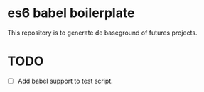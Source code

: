 # es6 babel boilerplate

This repository is to generate de baseground of futures projects.

# TODO

- [ ] Add babel support to test script.

